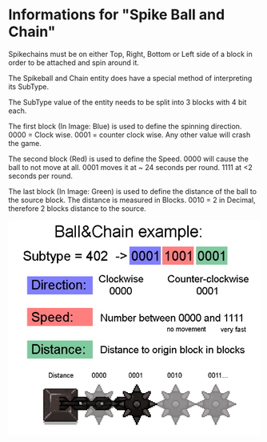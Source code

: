 # Informations for "Spike Ball and Chain"

Spikechains must be on either Top, Right, Bottom or Left side of a block in order to be attached and spin around it.

The Spikeball and Chain entity does have a special method of interpreting its SubType.

The SubType value of the entity needs to be split into 3 blocks with 4 bit each.

The first block (In Image: Blue) is used to define the spinning direction. 0000 = Clock wise. 0001 = counter clock wise. Any other value will crash the game.

The second block (Red) is used to define the Speed. 0000 will cause the ball to not move at all. 0001 moves it at ~ 24 seconds per round. 1111 at <2 seconds per round.

The last block (In Image: Green) is used to define the distance of the ball to the source block. The distance is measured in Blocks. 0010 = 2 in Decimal, therefore 2 blocks distance to the source.

[![](../images/infographics/BallAndChain.png)](../images/infographics/BallAndChain.png)